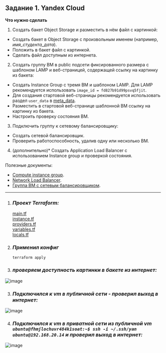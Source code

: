 ## Задание 1. Yandex Cloud 

**Что нужно сделать**

1. Создать бакет Object Storage и разместить в нём файл с картинкой:

 - Создать бакет в Object Storage с произвольным именем (например, _имя_студента_дата_).
 - Положить в бакет файл с картинкой.
 - Сделать файл доступным из интернета.
 
2. Создать группу ВМ в public подсети фиксированного размера с шаблоном LAMP и веб-страницей, содержащей ссылку на картинку из бакета:

 - Создать Instance Group с тремя ВМ и шаблоном LAMP. Для LAMP рекомендуется использовать `image_id = fd827b91d99psvq5fjit`.
 - Для создания стартовой веб-страницы рекомендуется использовать раздел `user_data` в [meta_data](https://cloud.yandex.ru/docs/compute/concepts/vm-metadata).
 - Разместить в стартовой веб-странице шаблонной ВМ ссылку на картинку из бакета.
 - Настроить проверку состояния ВМ.
 
3. Подключить группу к сетевому балансировщику:

 - Создать сетевой балансировщик.
 - Проверить работоспособность, удалив одну или несколько ВМ.
4. (дополнительно)* Создать Application Load Balancer с использованием Instance group и проверкой состояния.

Полезные документы:

- [Compute instance group](https://registry.terraform.io/providers/yandex-cloud/yandex/latest/docs/resources/compute_instance_group).
- [Network Load Balancer](https://registry.terraform.io/providers/yandex-cloud/yandex/latest/docs/resources/lb_network_load_balancer).
- [Группа ВМ с сетевым балансировщиком](https://cloud.yandex.ru/docs/compute/operations/instance-groups/create-with-balancer).


--------   

1. ### *Проект Terraform:*   
      [main.tf](https://github.com/Heimdier/Terraform/blob/main/clopro-homeworks/15.1/main.tf)   
      [instance.tf](https://github.com/Heimdier/Terraform/blob/main/clopro-homeworks/15.1/instance.tf)   
      [providers.tf](https://github.com/Heimdier/Terraform/blob/main/clopro-homeworks/15.1/providers.tf)   
      [variables.tf](https://github.com/Heimdier/Terraform/blob/main/clopro-homeworks/15.1/variables.tf)   
      [locals.tf](https://github.com/Heimdier/Terraform/blob/main/clopro-homeworks/15.1/locals.tf)
   

2. ### *Применил конфиг*
   `terraform apply`   

3. ### *проверяем доступность картинки в бакете из интернет:*   

![image](https://tarahumara.website.yandexcloud.net/ben.jpg)  

3. ### *Подключился к vm в публичной сети - проверил выход в интернет:*   

![image](https://github.com/user-attachments/assets/bb6a80c8-6992-47e2-b144-103fda4fb6d1)

4. ### *Подключился к vm в приватной сети из публичной vm `ubuntu@fhmjlochuvr484k1soat:~$ ssh -i ~/.ssh/yan ubuntu@192.168.20.14` и проверил выход в интернет:*

![image](https://github.com/user-attachments/assets/988991a9-ca31-4800-b0a4-f84d4de12f11)
